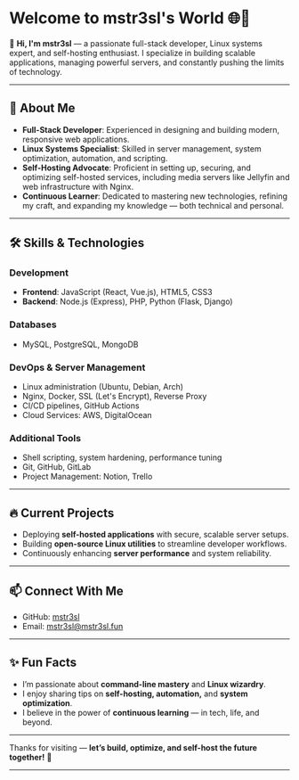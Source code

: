 # Welcome to mstr3sl's World 🌐🐧

👋 **Hi, I'm mstr3sl** — a passionate full-stack developer, Linux systems expert, and self-hosting enthusiast. I specialize in building scalable applications, managing powerful servers, and constantly pushing the limits of technology.

---

## 🚀 About Me

- **Full-Stack Developer**: Experienced in designing and building modern, responsive web applications.
- **Linux Systems Specialist**: Skilled in server management, system optimization, automation, and scripting.
- **Self-Hosting Advocate**: Proficient in setting up, securing, and optimizing self-hosted services, including media servers like Jellyfin and web infrastructure with Nginx.
- **Continuous Learner**: Dedicated to mastering new technologies, refining my craft, and expanding my knowledge — both technical and personal.

---

## 🛠️ Skills & Technologies

### Development
- **Frontend**: JavaScript (React, Vue.js), HTML5, CSS3
- **Backend**: Node.js (Express), PHP, Python (Flask, Django)

### Databases
- MySQL, PostgreSQL, MongoDB

### DevOps & Server Management
- Linux administration (Ubuntu, Debian, Arch)
- Nginx, Docker, SSL (Let's Encrypt), Reverse Proxy
- CI/CD pipelines, GitHub Actions
- Cloud Services: AWS, DigitalOcean

### Additional Tools
- Shell scripting, system hardening, performance tuning
- Git, GitHub, GitLab
- Project Management: Notion, Trello

---

## 🔥 Current Projects

- Deploying **self-hosted applications** with secure, scalable server setups.
- Building **open-source Linux utilities** to streamline developer workflows.
- Continuously enhancing **server performance** and system reliability.

---

## 📫 Connect With Me

- GitHub: [mstr3sl](https://github.com/mstr3sl)
- Email: [mstr3sl@mstr3sl.fun](mailto:mstr3sl@@mstr3sl.fun)

---

## ✨ Fun Facts

- I’m passionate about **command-line mastery** and **Linux wizardry**.
- I enjoy sharing tips on **self-hosting, automation,** and **system optimization**.
- I believe in the power of **continuous learning** — in tech, life, and beyond.

---

Thanks for visiting — **let’s build, optimize, and self-host the future together!** 🚀

---
